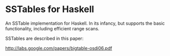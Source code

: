 # SSTables for Haskell

An SSTable implementation for Haskell. In its infancy, but supports
the basic functionality, including efficient range scans.

SSTables are described in this paper:

  http://labs.google.com/papers/bigtable-osdi06.pdf

